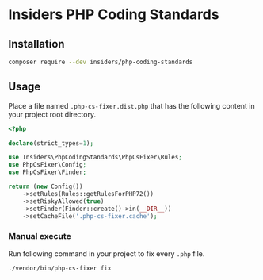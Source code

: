 # Insiders PHP Coding Standards

## Installation

```bash
composer require --dev insiders/php-coding-standards
```

## Usage

Place a file named `.php-cs-fixer.dist.php` that has the following content in your project root directory.

```php
<?php

declare(strict_types=1);

use Insiders\PhpCodingStandards\PhpCsFixer\Rules;
use PhpCsFixer\Config;
use PhpCsFixer\Finder;

return (new Config())
    ->setRules(Rules::getRulesForPHP72())
    ->setRiskyAllowed(true)
    ->setFinder(Finder::create()->in(__DIR__))
    ->setCacheFile('.php-cs-fixer.cache');
```

### Manual execute

Run following command in your project to fix every `.php` file.

```bash
./vendor/bin/php-cs-fixer fix
```
